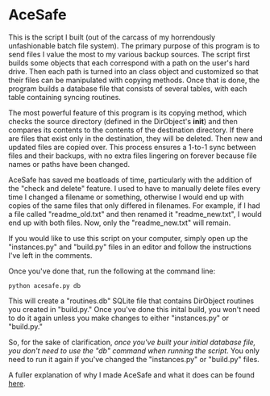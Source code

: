 # AceSafe

This is the script I built (out of the carcass of my horrendously unfashionable batch file system). The primary purpose of this program is to send files I value the most to my various backup sources. The script first builds some objects that each correspond with a path on the user's hard drive. Then each path is turned into an class object and customized so that their files can be manipulated with copying methods. Once that is done, the program builds a database file that consists of several tables, with each table containing syncing routines.

The most powerful feature of this program is its copying method, which checks the source directory (defined in the DirObject's __init__) and then compares its contents to the contents of the destination directory. If there are files that exist only in the destination, they will be deleted. Then new and updated files are copied over. This process ensures a 1-to-1 sync between files and their backups, with no extra files lingering on forever because file names or paths have been changed.

AceSafe has saved me boatloads of time, particularly with the addition of the "check and delete" feature. I used to have to manually delete files every time I changed a filename or something, otherwise I would end up with copies of the same files that only differed in filenames. For example, if I had a file called "readme_old.txt" and then renamed it "readme_new.txt", I would end up with both files. Now, only the "readme_new.txt" will remain.

If you would like to use this script on your computer, simply open up the "instances.py" and "build.py" files in an editor and follow the instructions I've left in the comments.

Once you've done that, run the following at the command line:

    python acesafe.py db

This will create a "routines.db" SQLite file that contains DirObject routines you created in "build.py." Once you've done this inital build, you won't need to do it again unless you make changes to either "instances.py" or "build.py."

So, for the sake of clarification, <i>once you've built your initial database file, you don't need to use the "db" command when running the script</i>. You only need to run it again if you've changed the "instances.py" or "build.py" files.

A fuller explanation of why I made AceSafe and what it does can be found <a href="http://www.acecodes.net/?p=72">here</a>.
